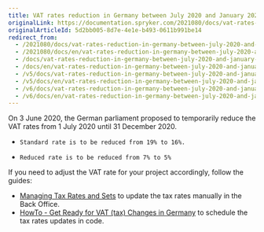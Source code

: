 ```yaml
---
title: VAT rates reduction in Germany between July 2020 and January 2021
originalLink: https://documentation.spryker.com/2021080/docs/vat-rates-reduction-in-germany-between-july-2020-and-january-2021
originalArticleId: 5d2bb005-8d7e-4e1e-b493-0611b991be14
redirect_from:
  - /2021080/docs/vat-rates-reduction-in-germany-between-july-2020-and-january-2021
  - /2021080/docs/en/vat-rates-reduction-in-germany-between-july-2020-and-january-2021
  - /docs/vat-rates-reduction-in-germany-between-july-2020-and-january-2021
  - /docs/en/vat-rates-reduction-in-germany-between-july-2020-and-january-2021
  - /v5/docs/vat-rates-reduction-in-germany-between-july-2020-and-january-2021
  - /v5/docs/en/vat-rates-reduction-in-germany-between-july-2020-and-january-2021
  - /v6/docs/vat-rates-reduction-in-germany-between-july-2020-and-january-2021
  - /v6/docs/en/vat-rates-reduction-in-germany-between-july-2020-and-january-2021
---
```


On 3 June 2020, the German parliament proposed to temporarily reduce the VAT rates from 1 July 2020 until 31 December 2020.

*     Standard rate is to be reduced from 19% to 16%.
*     Reduced rate is to be reduced from 7% to 5%

If you need to adjust the VAT rate for your project accordingly, follow the guides:

* [Managing Tax Rates and Sets](https://documentation.spryker.com/2021080/docs/managing-tax-rates-sets) to update the tax rates manually in the Back Office.
* [HowTo - Get Ready for VAT (tax) Changes in Germany](/docs/scos/dev/tutorials-and-howtos/{{page.version}}/howtos/howto-get-ready-for-vat-tax-changes-in-germany.html) to schedule the tax rates updates in code.
